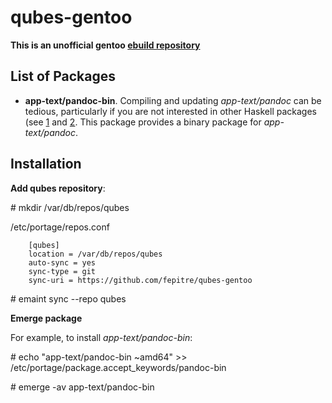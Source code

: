 qubes-gentoo
===

**This is an unofficial gentoo [ebuild repository](https://wiki.gentoo.org/wiki/Ebuild_repository)**

## List of Packages ##

* **app-text/pandoc-bin**. Compiling and updating *app-text/pandoc* can be tedious, particularly if you are not interested in other Haskell packages (see [1](https://bugs.gentoo.org/565364) and [2](https://forums.gentoo.org/viewtopic-t-1111514-highlight-pandoc.html). This package provides a binary package for *app-text/pandoc*.


## Installation ##


**Add qubes repository**:

\# mkdir /var/db/repos/qubes

/etc/portage/repos.conf
```
    [qubes]
    location = /var/db/repos/qubes
    auto-sync = yes
    sync-type = git
    sync-uri = https://github.com/fepitre/qubes-gentoo
```

\# emaint sync --repo qubes

**Emerge package**

For example, to install *app-text/pandoc-bin*:

\# echo "app-text/pandoc-bin ~amd64" >> /etc/portage/package.accept_keywords/pandoc-bin

\# emerge -av app-text/pandoc-bin
